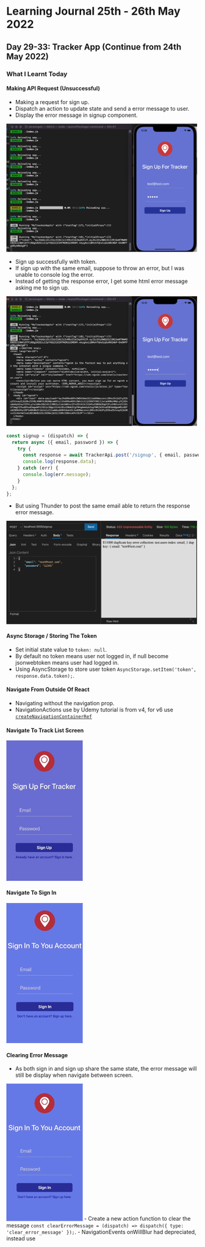 # Learning Journal 25th - 26th May 2022
## Day 29-33: Tracker App (Continue from 24th May 2022)
### What I Learnt Today
#### Making API Request (Unsuccessful)
- Making a request for sign up.
- Dispatch an action to update state and send a error message to user.
- Display the error message in signup component. 
<img src="https://github.com/janson-gan/react-native-training/blob/main/images/Screenshot%202022-05-27%20at%2012.26.47%20PM.png" width="500" />

- Sign up successfully with token.
- If sign up with the same email, suppose to throw an error, but I was unable to console log the error.
- Instead of getting the response error, I get some html error message asking me to sign up.
<img src="https://github.com/janson-gan/react-native-training/blob/main/images/Screenshot%202022-05-27%20at%2012.41.41%20PM.png" width="500" />

```javascript
const signup = (dispatch) => {
  return async ({ email, password }) => {
    try {
      const response = await TrackerApi.post('/signup', { email, password });
      console.log(response.data);
    } catch (err) {
      console.log(err.message);
    }
  };
};
```
- But using Thunder to post the same email able to return the response error message.
<img src="https://github.com/janson-gan/react-native-training/blob/main/images/Screenshot%202022-05-27%20at%201.01.12%20PM.png" width="500" />

#### Async Storage / Storing The Token
- Set initial state value to <code>token: null</code>.
- By default no token means user not logged in, if null become jsonwebtoken means user had logged in.
- Using AsyncStorage to store user token <code>AsyncStorage.setItem('token', response.data.token);</code>.
#### Navigate From Outside Of React
- Navigating without the navigation prop.
- NavigationActions use by Udemy tutorial is from v4, for v6 use <code>[createNavigationContainerRef](https://reactnavigation.org/docs/navigating-without-navigation-prop/)</code>
#### Navigate To Track List Screen
<img src="https://github.com/janson-gan/react-native-training/blob/main/images/May-27-2022%2022-07-36.gif" width="200" />

#### Navigate To Sign In
<img src="https://github.com/janson-gan/react-native-training/blob/main/images/May-27-2022%2022-14-12.gif" width="200" />

#### Clearing Error Message
- As both sign in and sign up share the same state, the error message will still be display when navigate between screen.
<img src="https://github.com/janson-gan/react-native-training/blob/main/images/May-27-2022%2022-34-45.gif" width="200" />
- Create a new action function to clear the message <code>const clearErrorMessage = (dispatch) => dispatch({ type: 'clear_error_message' });</code>.
- NavigationEvents onWillBlur had depreciated, instead use 
